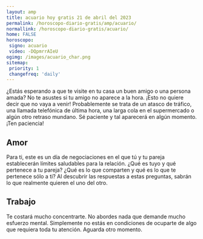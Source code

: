 ```yaml
---
layout: amp
title: acuario hoy gratis 21 de abril del 2023 
permalink: /horoscopo-diario-gratis/amp/acuario/
normallink: /horoscopo-diario-gratis/acuario/
home: FALSE
horoscopo:
 signo: acuario
 video: -DQpmrrAIeU
ogimg: /images/acuario_char.png
sitemap:
 priority: 1
 changefreq: 'daily'
---
```



¿Estás esperando a que te visite en tu casa un buen amigo o una persona amada? No te asustes si tu amigo no aparece a la hora. ¡Esto no quiere decir que no vaya a venir! Probablemente se trata de un atasco de tráfico, una llamada telefónica de última hora, una larga cola en el supermercado o algún otro retraso mundano. Sé paciente y tal aparecerá en algún momento. ¡Ten paciencia!

## Amor

Para ti, este es un día de negociaciones en el que tú y tu pareja establecerán límites saludables para la relación. ¿Qué es tuyo y qué pertenece a tu pareja? ¿Qué es lo que comparten y qué es lo que te pertenece sólo a ti? Al descubrir las respuestas a estas preguntas, sabrán lo que realmente quieren el uno del otro.

## Trabajo

Te costará mucho concentrarte. No abordes nada que demande mucho esfuerzo mental. Simplemente no estás en condiciones de ocuparte de algo que requiera toda tu atención. Aguarda otro momento.